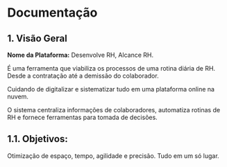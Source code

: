 # Documentação

## 1. Visão Geral

**Nome da Plataforma:** Desenvolve RH, Alcance RH.

É uma ferramenta que viabiliza os processos de uma rotina diária de RH. Desde a contratação até a demissão do colaborador.

Cuidando de digitalizar e sistematizar tudo em uma plataforma online na nuvem.

O sistema centraliza informações de colaboradores, automatiza rotinas de RH e fornece ferramentas para tomada de decisões.

## 1.1. Objetivos:

Otimização de espaço, tempo, agilidade e precisão. Tudo em um só lugar.

